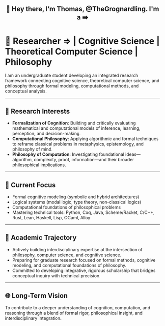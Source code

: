 <h2 align = "center"><b>
  👋 Hey there, I’m Thomas, @TheGrognardling. I'm a ➡️
</b></h2>

# 🚀 Researcher => | Cognitive Science | Theoretical Computer Science | Philosophy

I am an undergraduate student developing an integrated research framework connecting cognitive science, theoretical computer science, and philosophy through formal modeling, computational methods, and conceptual analysis.

---

## 🧠 Research Interests
- **Formalization of Cognition**: Building and critically evaluating mathematical and computational models of inference, learning, perception, and decision-making.
- **Computational Philosophy**: Applying algorithmic and formal techniques to reframe classical problems in metaphysics, epistemology, and philosophy of mind.
- **Philosophy of Computation**: Investigating foundational ideas—algorithm, complexity, proof, information—and their broader philosophical implications.

---

## 🔬 Current Focus
- Formal cognitive modeling (symbolic and hybrid architectures)
- Logical systems (modal logic, type theory, non-classical logics)
- Computational foundations of philosophical problems
- Mastering technical tools: Python, Coq, Java, Scheme/Racket, C/C++, Rust, Lean, Haskell, Lisp, OCaml, Alloy

---

## 🌱 Academic Trajectory
- Actively building interdisciplinary expertise at the intersection of philosophy, computer science, and cognitive science.
- Preparing for graduate research focused on formal methods, cognitive modeling, and computational foundations of philosophy.
- Committed to developing integrative, rigorous scholarship that bridges conceptual inquiry with technical precision.

---

## 🌐 Long-Term Vision
To contribute to a deeper understanding of cognition, computation, and reasoning through a blend of formal rigor, philosophical insight, and interdisciplinary integration.


